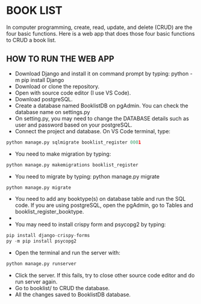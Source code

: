 # BOOK LIST

In computer programming, create, read, update, and delete (CRUD) are the four basic functions. Here is a web app that does those four basic functions to CRUD a book list.

## HOW TO RUN THE WEB APP

- Download Django and install it on command prompt by typing: python -m pip install Django
- Download or clone the repository.
- Open with source code editor (I use VS Code).
- Download postgreSQL.
- Create a database named BooklistDB on pgAdmin. You can check the database name on settings.py
- On setting.py, you may need to change the DATABASE details such as user and password based on your postgreSQL.
- Connect the project and database. On VS Code terminal, type: 
```python
python manage.py sqlmigrate booklist_register 0001
```
- You need to make migration by typing: 
```python
python manage.py makemigrations booklist_register
```
- You need to migrate by typing: python manage.py migrate
```python
python manage.py migrate
```
- You need to add any booktype(s) on database table and run the SQL code. If you are using postgreSQL, open the pgAdmin, go to Tables and booklist_register_booktype.
-
- You may need to install crispy form and psycopg2 by typing: 
```python
pip install django-crispy-forms
py -m pip install psycopg2
```
- Open the terminal and run the server with: 
```python
python manage.py runserver
```
- Click the server. If this fails, try to close other source code editor and do run server again.
- Go to booklist/ to CRUD the database.
- All the changes saved to BooklistDB database.
